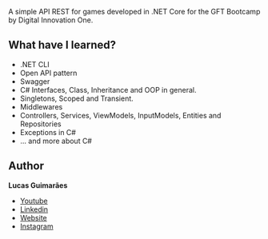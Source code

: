 A simple API REST for games developed in .NET Core for the GFT Bootcamp by Digital Innovation One.

## What have I learned?

- .NET CLI
- Open API pattern
- Swagger
- C# Interfaces, Class, Inheritance and OOP in general.
- Singletons, Scoped and Transient.
- Middlewares
- Controllers, Services, ViewModels, InputModels, Entities and Repositories
- Exceptions in C#
- ... and more about C#

## Author

**Lucas Guimarães**

- [Youtube](https://www.youtube.com/channel/UCyvw5MVEOueAyE2PqNXVkYw)
- [Linkedin](https://www.linkedin.com/in/lucas-guimar%C3%A3es-rocha-a30282132/)
- [Website](https://lgrdev.com/)
- [Instagram](https://www.instagram.com/guimaraes_lucasrocha/)

